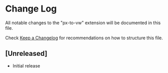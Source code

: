# Change Log

All notable changes to the "px-to-vw" extension will be documented in this file.

Check [Keep a Changelog](http://keepachangelog.com/) for recommendations on how to structure this file.

## [Unreleased]

- Initial release